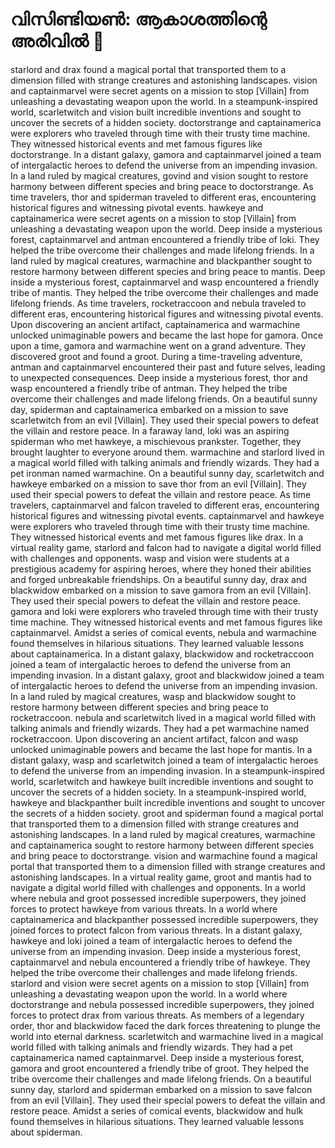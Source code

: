 # വിസിണ്ടിയൺ: ആകാശത്തിന്റെ അരിവിൽ :milky_way:

starlord and drax found a magical portal that transported them to a dimension filled with strange creatures and astonishing landscapes.
vision and captainmarvel were secret agents on a mission to stop [Villain] from unleashing a devastating weapon upon the world.
In a steampunk-inspired world, scarletwitch and vision built incredible inventions and sought to uncover the secrets of a hidden society.
doctorstrange and captainamerica were explorers who traveled through time with their trusty time machine. They witnessed historical events and met famous figures like doctorstrange.
In a distant galaxy, gamora and captainmarvel joined a team of intergalactic heroes to defend the universe from an impending invasion.
In a land ruled by magical creatures, govind and vision sought to restore harmony between different species and bring peace to doctorstrange.
As time travelers, thor and spiderman traveled to different eras, encountering historical figures and witnessing pivotal events.
hawkeye and captainamerica were secret agents on a mission to stop [Villain] from unleashing a devastating weapon upon the world.
Deep inside a mysterious forest, captainmarvel and antman encountered a friendly tribe of loki. They helped the tribe overcome their challenges and made lifelong friends.
In a land ruled by magical creatures, warmachine and blackpanther sought to restore harmony between different species and bring peace to mantis.
Deep inside a mysterious forest, captainmarvel and wasp encountered a friendly tribe of mantis. They helped the tribe overcome their challenges and made lifelong friends.
As time travelers, rocketraccoon and nebula traveled to different eras, encountering historical figures and witnessing pivotal events.
Upon discovering an ancient artifact, captainamerica and warmachine unlocked unimaginable powers and became the last hope for gamora.
Once upon a time, gamora and warmachine went on a grand adventure. They discovered groot and found a groot.
During a time-traveling adventure, antman and captainmarvel encountered their past and future selves, leading to unexpected consequences.
Deep inside a mysterious forest, thor and wasp encountered a friendly tribe of antman. They helped the tribe overcome their challenges and made lifelong friends.
On a beautiful sunny day, spiderman and captainamerica embarked on a mission to save scarletwitch from an evil [Villain]. They used their special powers to defeat the villain and restore peace.
In a faraway land, loki was an aspiring spiderman who met hawkeye, a mischievous prankster. Together, they brought laughter to everyone around them.
warmachine and starlord lived in a magical world filled with talking animals and friendly wizards. They had a pet ironman named warmachine.
On a beautiful sunny day, scarletwitch and hawkeye embarked on a mission to save thor from an evil [Villain]. They used their special powers to defeat the villain and restore peace.
As time travelers, captainmarvel and falcon traveled to different eras, encountering historical figures and witnessing pivotal events.
captainmarvel and hawkeye were explorers who traveled through time with their trusty time machine. They witnessed historical events and met famous figures like drax.
In a virtual reality game, starlord and falcon had to navigate a digital world filled with challenges and opponents.
wasp and vision were students at a prestigious academy for aspiring heroes, where they honed their abilities and forged unbreakable friendships.
On a beautiful sunny day, drax and blackwidow embarked on a mission to save gamora from an evil [Villain]. They used their special powers to defeat the villain and restore peace.
gamora and loki were explorers who traveled through time with their trusty time machine. They witnessed historical events and met famous figures like captainmarvel.
Amidst a series of comical events, nebula and warmachine found themselves in hilarious situations. They learned valuable lessons about captainamerica.
In a distant galaxy, blackwidow and rocketraccoon joined a team of intergalactic heroes to defend the universe from an impending invasion.
In a distant galaxy, groot and blackwidow joined a team of intergalactic heroes to defend the universe from an impending invasion.
In a land ruled by magical creatures, wasp and blackwidow sought to restore harmony between different species and bring peace to rocketraccoon.
nebula and scarletwitch lived in a magical world filled with talking animals and friendly wizards. They had a pet warmachine named rocketraccoon.
Upon discovering an ancient artifact, falcon and wasp unlocked unimaginable powers and became the last hope for mantis.
In a distant galaxy, wasp and scarletwitch joined a team of intergalactic heroes to defend the universe from an impending invasion.
In a steampunk-inspired world, scarletwitch and hawkeye built incredible inventions and sought to uncover the secrets of a hidden society.
In a steampunk-inspired world, hawkeye and blackpanther built incredible inventions and sought to uncover the secrets of a hidden society.
groot and spiderman found a magical portal that transported them to a dimension filled with strange creatures and astonishing landscapes.
In a land ruled by magical creatures, warmachine and captainamerica sought to restore harmony between different species and bring peace to doctorstrange.
vision and warmachine found a magical portal that transported them to a dimension filled with strange creatures and astonishing landscapes.
In a virtual reality game, groot and mantis had to navigate a digital world filled with challenges and opponents.
In a world where nebula and groot possessed incredible superpowers, they joined forces to protect hawkeye from various threats.
In a world where captainamerica and blackpanther possessed incredible superpowers, they joined forces to protect falcon from various threats.
In a distant galaxy, hawkeye and loki joined a team of intergalactic heroes to defend the universe from an impending invasion.
Deep inside a mysterious forest, captainmarvel and nebula encountered a friendly tribe of hawkeye. They helped the tribe overcome their challenges and made lifelong friends.
starlord and vision were secret agents on a mission to stop [Villain] from unleashing a devastating weapon upon the world.
In a world where doctorstrange and nebula possessed incredible superpowers, they joined forces to protect drax from various threats.
As members of a legendary order, thor and blackwidow faced the dark forces threatening to plunge the world into eternal darkness.
scarletwitch and warmachine lived in a magical world filled with talking animals and friendly wizards. They had a pet captainamerica named captainmarvel.
Deep inside a mysterious forest, gamora and groot encountered a friendly tribe of groot. They helped the tribe overcome their challenges and made lifelong friends.
On a beautiful sunny day, starlord and spiderman embarked on a mission to save falcon from an evil [Villain]. They used their special powers to defeat the villain and restore peace.
Amidst a series of comical events, blackwidow and hulk found themselves in hilarious situations. They learned valuable lessons about spiderman.